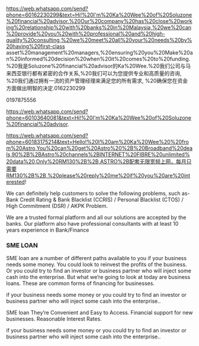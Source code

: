 https://web.whatsapp.com/send?phone=60162230299&text=Hi!%20I'm%20Ka%20Wee%20of%20Soluzone%20financial%20advisor.%20Our%20company%20has%20close%20working%20relationship%20with%20banks%20in%20Malaysia,%20we%20can%20provide%20you%20with%20professional%20and%20high-quality%20consulting,%20we%20meet%20all%20your%20needs%20by%20having%20first-class asset%20management%20managers,%20ensuring%20you%20Make%20an%20informed%20decision%20when%20it%20comes%20to%20funding.%20我是Soluzone%20financial%20advisor的Ka%20Wee.%20我们公司与马来西亚银行都有紧密的合作关系,%20我们可以为您提供专业和高质量的咨询, %20我们通过拥有一流的资产管理经理来满足您的所有需求, %20确保您在资金方面做出明智的决定.0162230299


0197875556


https://web.whatsapp.com/send?phone=60103640081&text=Hi!%20I'm%20Ka%20Wee%20of%20Soluzone%20financial%20advisor.

https://web.whatsapp.com/send?phone=60183175214&text=Hello!%20I%20am%20Ka%20Wee%20%20from%20Astro,You%20can%20get%20Astro%20%2B%20Broadband%20deals,90%2B%2BAstro%20channels%2BINTERNET%20FIBRE%20unlimited%20data%20,Only%20RM130%2B%2B,ASTRO%2B配套无限宽频上网，每月只需要RM130%2B%2B,%20please%20reply%20me%20if%20you%20are%20interested!


We can definitely help customers to solve the following problems, such as-Bank Credit Rating & Bank Blacklist (CCRIS) / Personal Blacklist (CTOS) / High Commitment (DSR) / AKPK Problem.



We are a trusted formal platform and all our solutions are accepted by the banks.
Our platform also have  professional consultants with at least 10 years experience in Bank/Finance

### SME LOAN

SME loan are a number of different paths available to you if your business needs some money. You could look to reinvest the profits of the business. Or you could try to find an investor or business partner who will inject some cash into the enterprise. But what we’re going to look at today are business loans. These are common forms of financing for businesses.

if your business needs some money or you could try to find an investor or business partner who will inject some cash into the enterprise.. 

SME loan 
They’re Convenient and Easy to Access.
Financial support for new businesses.
Reasonable Interest Rates.

if your business needs some money or you could try to find an investor or business partner who will inject some cash into the enterprise.. 